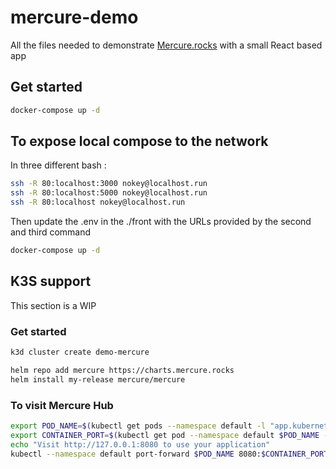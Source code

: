 # mercure-demo
All the files needed to demonstrate [Mercure.rocks](https://mercure.rocks/) with a small React based app

## Get started

```bash
docker-compose up -d
```

## To expose local compose to the network
In three different bash :
```bash
ssh -R 80:localhost:3000 nokey@localhost.run
ssh -R 80:localhost:5000 nokey@localhost.run
ssh -R 80:localhost nokey@localhost.run
```
Then update the .env in the ./front with the URLs provided by the second and third command
```bash
docker-compose up -d
```

## K3S support
This section is a WIP
### Get started
```bash
k3d cluster create demo-mercure

helm repo add mercure https://charts.mercure.rocks
helm install my-release mercure/mercure
```

### To visit Mercure Hub

```bash
export POD_NAME=$(kubectl get pods --namespace default -l "app.kubernetes.io/name=mercure,app.kubernetes.io/instance=demo-mercure" -o jsonpath="{.items[0].metadata.name}")
export CONTAINER_PORT=$(kubectl get pod --namespace default $POD_NAME -o jsonpath="{.spec.containers[0].ports[0].containerPort}")
echo "Visit http://127.0.0.1:8080 to use your application"
kubectl --namespace default port-forward $POD_NAME 8080:$CONTAINER_PORT
```
